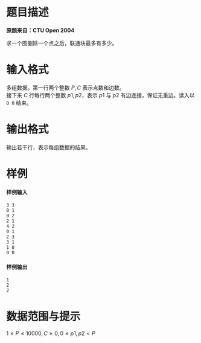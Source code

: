 
# 题目描述

**原题来自：CTU Open 2004**

求一个图删除一个点之后，联通块最多有多少。

# 输入格式

多组数据。第一行两个整数 $P,C$ 表示点数和边数。  
接下来 $C$ 行每行两个整数 $p1,p2$，表示 $p1$ 与 $p2$ 有边连接，保证无重边。读入以 `0 0` 结束。

# 输出格式

输出若干行，表示每组数据的结果。

# 样例

#### 样例输入
```plain
3 3
0 1
0 2
2 1
4 2
0 1
2 3
3 1
1 0
0 0
```

#### 样例输出
```plain
1
2
2
```

# 数据范围与提示

$1 \le P \le 10000,C \ge 0,0 \le p1, p2 < P$

